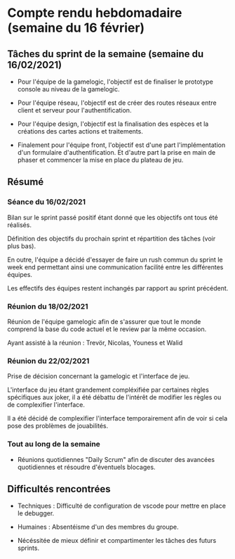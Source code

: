 # Compte rendu hebdomadaire (semaine du 16 février)

## Tâches du sprint de la semaine (semaine du 16/02/2021)

- Pour l'équipe de la gamelogic, l'objectif est de finaliser le prototype console au niveau de la gamelogic.

- Pour l'équipe réseau, l'objectif est de créer des routes réseaux entre client et serveur pour l'authentification.

- Pour l'équipe design, l'objectif est la finalisation des espèces et la créations des cartes actions et traitements.

- Finalement pour l'équipe front, l'objectif est d'une part l'implémentation d'un formulaire d'authentification. Et d'autre part la prise en main de phaser et commencer la mise en place du plateau de jeu.

## Résumé

### Séance du 16/02/2021

Bilan sur le sprint passé positif étant donné que les objectifs ont tous été réalisés.

Définition des objectifs du prochain sprint et répartition des tâches (voir plus bas).

En outre, l'équipe a décidé d'essayer de faire un rush commun du sprint le week end permettant ainsi une communication facilité entre les différentes équipes.

Les effectifs des équipes restent inchangés par rapport au sprint précédent.

### Réunion du 18/02/2021

Réunion de l'équipe gamelogic afin de s'assurer que tout le monde comprend la base du code actuel et le review par la même occasion.

Ayant assisté à la réunion : Trevör, Nicolas, Youness et Walid

### Réunion du 22/02/2021

Prise de décision concernant la gamelogic et l'interface de jeu.

L'interface du jeu étant grandement compléxifiée par certaines règles spécifiques aux joker, il a été débattu de l'intérêt de modifier les règles ou de complexifier l'interface.

Il a été décidé de complexifier l'interface temporairement afin de voir si cela pose des problèmes de jouabilités.

### Tout au long de la semaine

- Réunions quotidiennes "Daily Scrum" afin de discuter des avancées quotidiennes et résoudre d'éventuels blocages.

## Difficultés rencontrées

- Techniques : Difficulté de configuration de vscode pour mettre en place le debugger.

- Humaines : Absentéisme d'un des membres du groupe.

- Nécéssitée de mieux définir et compartimenter les tâches des futurs sprints.
